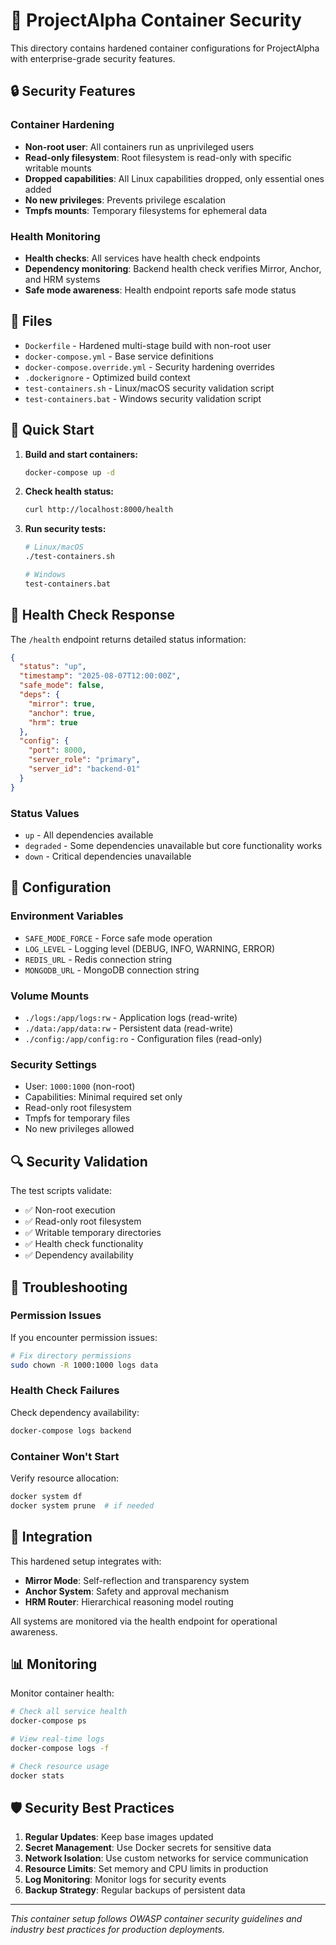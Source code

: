 # 🐳 ProjectAlpha Container Security

This directory contains hardened container configurations for ProjectAlpha with enterprise-grade security features.

## 🔒 Security Features

### Container Hardening

- **Non-root user**: All containers run as unprivileged users
- **Read-only filesystem**: Root filesystem is read-only with specific writable mounts
- **Dropped capabilities**: All Linux capabilities dropped, only essential ones added
- **No new privileges**: Prevents privilege escalation
- **Tmpfs mounts**: Temporary filesystems for ephemeral data

### Health Monitoring

- **Health checks**: All services have health check endpoints
- **Dependency monitoring**: Backend health check verifies Mirror, Anchor, and HRM systems
- **Safe mode awareness**: Health endpoint reports safe mode status

## 📁 Files

- `Dockerfile` - Hardened multi-stage build with non-root user
- `docker-compose.yml` - Base service definitions
- `docker-compose.override.yml` - Security hardening overrides
- `.dockerignore` - Optimized build context
- `test-containers.sh` - Linux/macOS security validation script
- `test-containers.bat` - Windows security validation script

## 🚀 Quick Start

1. **Build and start containers:**

   ```bash
   docker-compose up -d
   ```

2. **Check health status:**

   ```bash
   curl http://localhost:8000/health
   ```

3. **Run security tests:**

   ```bash
   # Linux/macOS
   ./test-containers.sh

   # Windows
   test-containers.bat
   ```

## 🏥 Health Check Response

The `/health` endpoint returns detailed status information:

```json
{
  "status": "up",
  "timestamp": "2025-08-07T12:00:00Z",
  "safe_mode": false,
  "deps": {
    "mirror": true,
    "anchor": true,
    "hrm": true
  },
  "config": {
    "port": 8000,
    "server_role": "primary",
    "server_id": "backend-01"
  }
}
```

### Status Values

- `up` - All dependencies available
- `degraded` - Some dependencies unavailable but core functionality works
- `down` - Critical dependencies unavailable

## 🔧 Configuration

### Environment Variables

- `SAFE_MODE_FORCE` - Force safe mode operation
- `LOG_LEVEL` - Logging level (DEBUG, INFO, WARNING, ERROR)
- `REDIS_URL` - Redis connection string
- `MONGODB_URL` - MongoDB connection string

### Volume Mounts

- `./logs:/app/logs:rw` - Application logs (read-write)
- `./data:/app/data:rw` - Persistent data (read-write)
- `./config:/app/config:ro` - Configuration files (read-only)

### Security Settings

- User: `1000:1000` (non-root)
- Capabilities: Minimal required set only
- Read-only root filesystem
- Tmpfs for temporary files
- No new privileges allowed

## 🔍 Security Validation

The test scripts validate:

- ✅ Non-root execution
- ✅ Read-only root filesystem
- ✅ Writable temporary directories
- ✅ Health check functionality
- ✅ Dependency availability

## 🚨 Troubleshooting

### Permission Issues

If you encounter permission issues:

```bash
# Fix directory permissions
sudo chown -R 1000:1000 logs data
```

### Health Check Failures

Check dependency availability:

```bash
docker-compose logs backend
```

### Container Won't Start

Verify resource allocation:

```bash
docker system df
docker system prune  # if needed
```

## 🔗 Integration

This hardened setup integrates with:

- **Mirror Mode**: Self-reflection and transparency system
- **Anchor System**: Safety and approval mechanism
- **HRM Router**: Hierarchical reasoning model routing

All systems are monitored via the health endpoint for operational awareness.

## 📊 Monitoring

Monitor container health:

```bash
# Check all service health
docker-compose ps

# View real-time logs
docker-compose logs -f

# Check resource usage
docker stats
```

## 🛡️ Security Best Practices

1. **Regular Updates**: Keep base images updated
2. **Secret Management**: Use Docker secrets for sensitive data
3. **Network Isolation**: Use custom networks for service communication
4. **Resource Limits**: Set memory and CPU limits in production
5. **Log Monitoring**: Monitor logs for security events
6. **Backup Strategy**: Regular backups of persistent data

---

_This container setup follows OWASP container security guidelines and industry best practices for production deployments._
